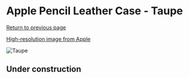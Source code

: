 # Apple Pencil Leather Case - Taupe

[Return to previous page](/pencil)

[High-resolution image from Apple](https://store.storeimages.cdn-apple.com/8756/as-images.apple.com/is/MPQL2?wid=4500&hei=4500&fmt=png)

<div style="width: 512px"><img src="/almost_uncompressed/MPQL2.webp" alt="Taupe"></div>

## Under construction
